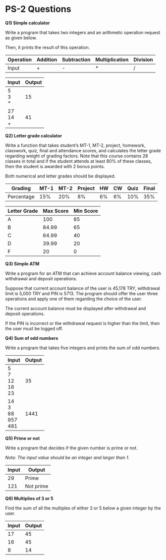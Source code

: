 # PS-2 Questions

**Q1) Simple calculator**

Write a program that takes two integers and an arithmetic operation request as given below. 

Then, it prints the result of this operation.

Operation | Addition | Subtraction | Multiplication | Division 
--- | --- | --- | --- | --- |
Input | + | - | * | /

Input | Output
--- | ---
5 <br> 3 <br>  *| 15
27 <br> 14 <br>  +| 41

**Q2) Letter grade calculator**

Write a function that takes student’s MT-1, MT-2, project, homework, classwork, quiz, final and
attendance scores, and calculates the letter grade regarding weight of grading factors. Note 
that this course contains 28 classes in total and if the student attends at least 80% of these 
classes, then the student is awarded with 2 bonus points.

Both numerical and letter grades should be displayed.

Grading | MT-1 | MT-2 | Project | HW | CW | Quiz | Final
--- | --- | --- | --- | --- | --- | --- | ---
Percentage | 15% | 20% | 8% | 6% | 6% | 10% | 35%

Letter Grade | Max Score | Min Score
--- | --- | ---
A | 100 | 85
B | 84.99 | 65
C | 64.99 | 40
D | 39.99 | 20
F | 20 |0

**Q3) Simple ATM**

Write a program for an ATM that can achieve account balance viewing, cash withdrawal and deposit 
operations. 

Suppose that current account balance of the user is 45,178 TRY, withdrawal limit is 5,000 
TRY and PIN is 5713. The program should offer the user three operations and apply one of them regarding 
the choice of the user. 


The current account balance must be displayed after withdrawal and deposit operations. 

If the PIN is incorrect or the withdrawal request is higher than the limit, then the user must be logged off.

**Q4) Sum of odd numbers**

Write a program that takes five integers and prints the sum of odd numbers.

Input | Output
--- | ---
5 <br> 7 <br> 12 <br> 16 <br> 23| 35
14 <br> 3 <br> 88 <br> 957 <br> 481| 1441

**Q5) Prime or not**

Write a program that decides if the given number is prime or not. 

_Note: The input value should be an integer and larger than 1._

Input | Output
--- | ---
29 | Prime
121 | Not prime

**Q6) Multiplies of 3 or 5**

Find the sum of all the multiples of either 3 or 5 below a given integer by the user.

Input | Output
--- | ---
17 | 45
16 | 45
8 | 14